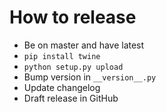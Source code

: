 # How to release
* Be on master and have latest
* `pip install twine`
* `python setup.py upload`
* Bump version in `__version__.py`
* Update changelog
* Draft release in GitHub
